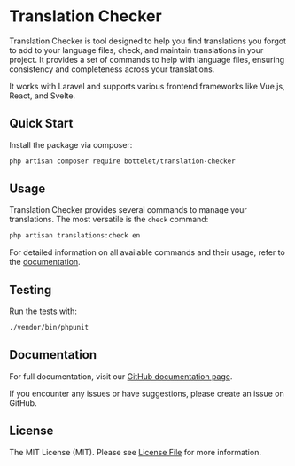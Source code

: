 # Translation Checker
Translation Checker is tool designed to help you find translations you forgot to add to your language files, check, and maintain translations in your project. It provides a set of commands to help with language files, ensuring consistency and completeness across your translations.

It works with Laravel and supports various frontend frameworks like Vue.js, React, and Svelte.

## Quick Start

Install the package via composer:
```bash
php artisan composer require bottelet/translation-checker
```

## Usage

Translation Checker provides several commands to manage your translations. The most versatile is the `check` command:
```bash
php artisan translations:check en 
```
For detailed information on all available commands and their usage, refer to the [documentation](https://bottelet.github.io/translation-checker/).

## Testing

Run the tests with:

```bash
./vendor/bin/phpunit
```

## Documentation

For full documentation, visit our [GitHub documentation page](https://bottelet.github.io/translation-checker/).

If you encounter any issues or have suggestions, please create an issue on GitHub.

## License
The MIT License (MIT). Please see [License File](LICENSE.md) for more information.